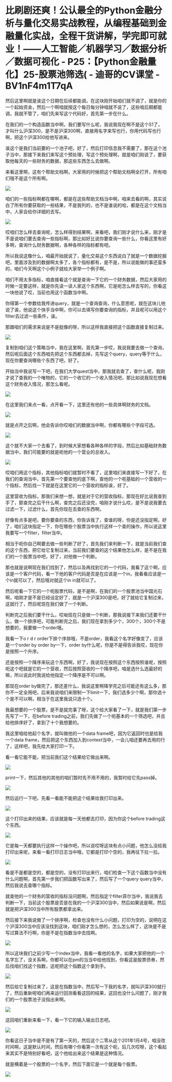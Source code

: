 # 比刷剧还爽！公认最全的Python金融分析与量化交易实战教程，从编程基础到金融量化实战，全程干货讲解，学完即可就业！——人工智能／机器学习／数据分析／数据可视化 - P25：【Python金融量化】25-股票池筛选( - 迪哥的CV课堂 - BV1nF4m1T7qA

然后这里啊就是诶这个日期在后续都能调，在这块刚开始咱们就不调了，就是你的一个起始资金，然后一个啊咱就按这个每日每分钟咱就不说了，这些咱后期都能调，我就不管了，咱们先来写这个代码好，首先第一步在什么。

在我们的一个构造函数当中啊，我们要写什么呢，我说我现在啊不是这个S1了，才叫什么沪深300，是不是沪深300啊，直接用名字来写也行，你用代码写也行啊，把这个沪深300给他写进来。

诶这个是我们当前要的一个池子吧，好了，然后打印信息我不需要了，那在这个池子当中，那接下来我们来写这个预处理，写这个预处理啊，就是咱们刚说了，要获取他每天的一些财务的数据，那这些东西怎么去做啊。

来看这里啊，这有个帮助文档啊，大家用的时候把这个帮助文档啊全打开，所有咱们哦不是这个所有啊。

![](img/36b02fc1dd6d48a7be2517cc8b5e8e6a_1.png)

咱们的一些指标啊都在哪啊，都是在这些帮助文档当中啊，咱来去看的啊，其实说白了所有你要获取的一些结果，不是我列的，也不是谁说的哈，都是在这个文档当中，人家会给你详细的去写。



![](img/36b02fc1dd6d48a7be2517cc8b5e8e6a_3.png)

哎咱们怎么样去查询呢，怎么样得到结果啊，来看吧，我们刚才说什么来，刚才是不是说咱们要去查询一些指标啊，那比如好比说你要查询一些什么，你看这里有好多啊，查询什么财务数据啊，各种各样的指标都有吧。

所以我说这像什么，咱最开始就说了，量化交易这个东西说白了就是一个数据挖掘吧，里面涉及到的数据啊太多了，各个指标都有，是不是，所以说能做的事还蛮多的，咱们今天啊这个小例子就给大家举一个例子啊。

咱们不用太多指标，咱直接看这个就是查询一下它的一个财务数据，然后大家用的时候一定要这样，就是你先读一读人家这个东西啊，它是呃怎么样去写的，你看这一块他说了哎，当前也用这个函数当中啊。

你得第一个参数给我传进query，就是一个查询查询，什么意思呢，就在这块儿他说了诶，他说这个快手当中啊，你可以去填写你要查询的指标，并且呢可以用这个filter去过滤一些条件，诶。

那跟咱们的需求来说是不是挺像的呀，所以这样我直接把这个函数直接复制过来。

![](img/36b02fc1dd6d48a7be2517cc8b5e8e6a_5.png)

复制到咱们这个策略当中，我在这里啊，首先第一步哎，我说我要去做一个查询，然后呢后面这个东西咱先把这个东西都去掉，先写这个query，query等于什么，现在你要查询哪些个东西了吧，好了。

开始当中我说写一下吧，在我们大学quest当中，那我就去查了，查什么呢，我刚才说了查我的一个唯物的，它的一个收它的一个收入情况吧，那比如说我现在想看这个财务收入情况，那怎么看呢。



![](img/36b02fc1dd6d48a7be2517cc8b5e8e6a_7.png)

在这里我们来点一看，点开看一下，这里还有他的一些具体啊财务的文档。

![](img/36b02fc1dd6d48a7be2517cc8b5e8e6a_9.png)

就是点开之后啊，他会告诉你哎咱们的数据当中啊，你都有哪些个字段可选。

![](img/36b02fc1dd6d48a7be2517cc8b5e8e6a_11.png)

这个就不大家一个去看了，到时候大家想看各种各样的字段，然后比如基础财务数据当中，我们可能要的就是呃他的一个营业的总收入。



![](img/36b02fc1dd6d48a7be2517cc8b5e8e6a_13.png)

哎咱们用这个指标，其他指标咱们就暂时不看了，这里咱们来直接写一下好了，在我们的查询当中，首先第一个要查他的底下啊，查他的一个呃基础的一个营收的一个指标，然后找一下就是在这里它的一个营收的指标诶，好了。

这里营收为指标，那我们来想一想，就是对于它的营收指标，那现在好比说我查到手了，那查完之后干什么啊，查完之后还没完，咱刚才说什么哎，是不是说我要去过滤一下，过滤什么，首先你现在去查的东西啊。

好像有点多是吧，要你要查的东西，你告诉我了，查谁的呀，你是还没指定啊，好了，咱们这块指定一下，你在哪些个股票当中执行这样一个查的操作，所以说这里我要写一个filter，filter当中。

相当于呃你自己啊要去做一些判断了好了，首先我们来判断一下，就是当前我们查的这个东西，把它给它复制过来，当前我们要查的这个结果他怎么样，是不是在我们的一个股票当中吧，好了，对他做一个判断。

那也就是说啊现在我们找到了，然后以及再找到它的一个代码，我看了这个啊，应该是一个客户代码，看一下他的客户代码是否是在应该是一个in，我看看应该是一个in就可以了，然后哦对就这个in in就可以了。

然后呢看一下它的一个呃股票代码，是不是啊，在我们的一个股票池当中国光石啊，咱刚才是不是已经设定好了，就是一个沪深300是吧，好了就给它复制过来，这就行了，然后呢现在我们做了一个判断。

判断完之后我们要干什么，哎呦现在只是做一个判断，那我说接下来我们还要干什么，做一个排序吧，可能判断完之后，我们现在拿到多少个，300个，300个不是想要的，我要做一个order哦。

我看一下o r d r order下排个序排哦，不是order，我看这个名字好像变了，应该是一个order by order by一下，order by什么呢，你是不是得告诉我哎，现在你是按照一个升序。

还是按照一个降序来玩这个东西啊，好了，我说现在按照这个东西按照谁呢，按照呃这个吧就是它的一个营收，然后按照营收的一个降序吧，咱是选什么选最好的嘛，所以说此时我说给他指定一个降序是不可以啊。

那现在order by做完了，那还差什么，我说这里啊降学完之后可能还有这么多，那你不一定全用吧，后来我说咱们来限制一下limit一下，我们选多少个啊，那你选十个是不可以啊，相当于在这里我说只选十个。

我最想要的一个股票，是不是就完事了呀，这个给大家看了一下，就是我们第一步先写了一下，在before trading之前，我们先做了一个呃基本的一个筛选吧，并且给他排序好了，拿到了十个我想要的。

我这里咱给他起个名字，就叫做他的一个data frame吧，因为它返回时也是给我一个data frame，然后把这个东西加入到context当中，一会儿咱还要再去用的行了，这样吧，我先给大家打印一下。

看一看它能不能，把当前我们这个结果给它做出来啊。

![](img/36b02fc1dd6d48a7be2517cc8b5e8e6a_15.png)

print一下，然后其他的其他的咱们暂时先不用不用的，我暂时给它先pass掉。

![](img/36b02fc1dd6d48a7be2517cc8b5e8e6a_17.png)

然后运行一下吧，先看一看能不能把这个结果给我打印出来。

![](img/36b02fc1dd6d48a7be2517cc8b5e8e6a_19.png)

这个打印出来的结果，应该就是每一天他都去打印，因为你这个before trading这个东西。

![](img/36b02fc1dd6d48a7be2517cc8b5e8e6a_21.png)

它是每一天都要执行这样一个操作吧，所以说哎呀这块有点小问题，他怎么没给我打印出来呢，来看一看打印日志当中哦，它都是打印个空的，我再往下拉一拉。



![](img/36b02fc1dd6d48a7be2517cc8b5e8e6a_23.png)

看是不是都是空的，都是空的，没有打印出来行，咱们检查一下这个函数当中没有什么问题啊，首先第一步我们把函数写出来了，然后写了一个query query当中，然后我说去查哪个指标。

就查他的一个财务的营收的指标没问题啊，然后指定个filter菲尔当中，我说我去判断一下，当前这个股票是否是在我的一个沪深300当中，然后如果说是啊，然后就是把沪深300当中所有股票都拿出来。

然后接下来我说做了一个排序啊，检查也没有什么小问题，打印为空的，说明在这个沪深300当中应该没找到这块，咱们刚才怎么想的，怎么怎么样了，这块是不是写过算法不行啊，你是不是在指数当中去找啊。



![](img/36b02fc1dd6d48a7be2517cc8b5e8e6a_25.png)

所以这块我们之前少写一个index当中，我看一看他的名字，如果大家把他的一个名字忘了，没关系啊，你都可以在pm的当当中给他找到，你看这是股票债券，然后找咱们找这个指数，这呢把这个指数这个拿到手。



![](img/36b02fc1dd6d48a7be2517cc8b5e8e6a_27.png)

然后给它复制过来了，这是在指数当中，然后写一下我的名字，就叫沪深300就行了，然后重新呢咱们再来运行回测看看这回的结果，这回也没什么问题了，刚才我们的一个股票池子没指出来啊。



![](img/36b02fc1dd6d48a7be2517cc8b5e8e6a_29.png)

这回咱们重新来看一下，看一下它的输入输出日志吧。

![](img/36b02fc1dd6d48a7be2517cc8b5e8e6a_31.png)

你看这日子当中是不是有了第一天的，然后这个二零从这个201年1月4号，咱没改时间啊，这是默认时间，然后有哪个你看第一次有这个呃，后几次哎呀，这个看起来其实不是特别好看吧，这个他给出来这个结果是这种情况。

就是横着是一个股票的一个名字，然后下面它是一个就是每个股票。

![](img/36b02fc1dd6d48a7be2517cc8b5e8e6a_33.png)